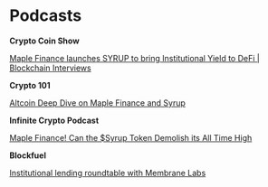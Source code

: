 # Podcasts

**Crypto Coin Show**

[Maple Finance launches SYRUP to bring Institutional Yield to DeFi | Blockchain Interviews](https://www.youtube.com/watch?v=Z_LJpimpvKE)



**Crypto 101**&#x20;

[Altcoin Deep Dive on Maple Finance and Syrup](https://www.youtube.com/watch?v=mcao40g0m6k)



**Infinite Crypto Podcast**

[Maple Finance! Can the $Syrup Token Demolish its All Time High](https://www.youtube.com/watch?v=dr0OD1T3hmM)



**Blockfuel**&#x20;

[Institutional lending roundtable with Membrane Labs](https://x.com/i/broadcasts/1dRKZdODYprJB)
